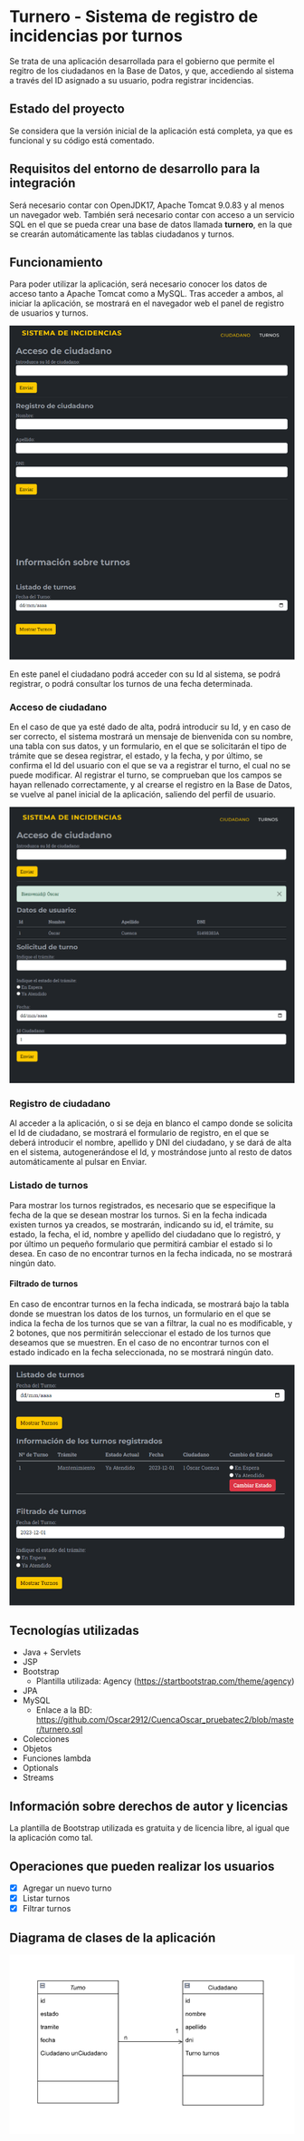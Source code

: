 # Turnero - Sistema de registro de incidencias por turnos
Se trata de una aplicación desarrollada para el gobierno que permite el regitro de los ciudadanos en la Base de Datos,
y que, accediendo al sistema a través del ID asignado a su usuario, podra registrar incidencias.

## Estado del proyecto
Se considera que la versión inicial de la aplicación está completa, ya que es funcional
y su código está comentado.

## Requisitos del entorno de desarrollo para la integración
Será necesario contar con OpenJDK17, Apache Tomcat 9.0.83 y al menos un navegador web.
También será necesario contar con acceso a un servicio SQL en el que se pueda crear una 
base de datos llamada **turnero**, en la que se crearán automáticamente las tablas ciudadanos
y turnos.

## Funcionamiento
Para poder utilizar la aplicación, será necesario conocer los datos de acceso tanto a Apache 
Tomcat como a MySQL. Tras acceder a ambos, al iniciar la aplicación, se mostrará en el 
navegador web el panel de registro de usuarios y turnos.

![index aplicacion](index.PNG)

En este panel el ciudadano podrá acceder con su Id al sistema, se podrá registrar, o
podrá consultar los turnos de una fecha determinada.

### Acceso de ciudadano
En el caso de que ya esté dado de alta, podrá introducir su Id, y en caso de ser correcto, 
el sistema mostrará un mensaje de bienvenida con su nombre, una tabla con sus datos,
y un formulario, en el que se solicitarán el tipo de trámite que se desea registrar, el 
estado, y la fecha, y por último, se confirma el Id del usuario con el que se va a registrar
el turno, el cual no se puede modificar.
Al registrar el turno, se comprueban que los campos se hayan rellenado correctamente, y 
al crearse el registro en la Base de Datos, se vuelve al panel inicial de la aplicación,
saliendo del perfil de usuario.

![panel de acceso de ciudadanos](acceso-usuario.PNG)

### Registro de ciudadano
Al acceder a la aplicación, o si se deja en blanco el campo donde se solicita el Id de 
ciudadano, se mostrará el formulario de registro, en el que se deberá introducir el nombre,
apellido y DNI del ciudadano, y se dará de alta en el sistema, autogenerándose el Id, 
y mostrándose junto al resto de datos automáticamente al pulsar en Enviar.

### Listado de turnos
Para mostrar los turnos registrados, es necesario que se especifique la fecha de la que se 
desean mostrar los turnos. Si en la fecha indicada existen turnos ya creados, se mostrarán, 
indicando su id, el trámite, su estado, la fecha, el id, nombre y apellido del ciudadano que
lo registró, y por último un pequeño formulario que permitirá cambiar el estado si lo desea.
En caso de no encontrar turnos en la fecha indicada, no se mostrará ningún dato.

#### Filtrado de turnos
En caso de encontrar turnos en la fecha indicada, se mostrará bajo la tabla donde se muestran
los datos de los turnos, un formulario en el que se indica la fecha de los turnos que se van 
a filtrar, la cual no es modificable, y 2 botones, que nos permitirán seleccionar el estado
de los turnos que deseamos que se muestren. En el caso de no encontrar turnos con el estado 
indicado en la fecha seleccionada, no se mostrará ningún dato.

![listado de turnos por fecha](listado.turnos.PNG)

## Tecnologías utilizadas
- Java + Servlets
- JSP
- Bootstrap
    - Plantilla utilizada: Agency (https://startbootstrap.com/theme/agency)
- JPA
- MySQL
    - Enlace a la BD: https://github.com/Oscar2912/CuencaOscar_pruebatec2/blob/master/turnero.sql
- Colecciones
- Objetos
- Funciones lambda
- Optionals
- Streams

## Información sobre derechos de autor y licencias
La plantilla de Bootstrap utilizada es gratuita y de licencia libre, al igual que la
aplicación como tal. 

## Operaciones que pueden realizar los usuarios
- [x] Agregar un nuevo turno
- [x] Listar turnos
- [x] Filtrar turnos

## Diagrama de clases de la aplicación
![diagrama de clases](diagrama-clases.PNG)